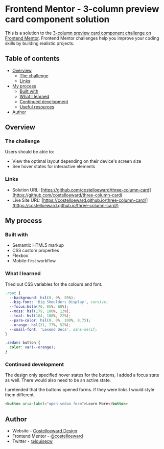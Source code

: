 # Frontend Mentor - 3-column preview card component solution

This is a solution to the [3-column preview card component challenge on Frontend Mentor](https://www.frontendmentor.io/challenges/3column-preview-card-component-pH92eAR2-). Frontend Mentor challenges help you improve your coding skills by building realistic projects. 

## Table of contents

- [Overview](#overview)
  - [The challenge](#the-challenge)
  - [Links](#links)
- [My process](#my-process)
  - [Built with](#built-with)
  - [What I learned](#what-i-learned)
  - [Continued development](#continued-development)
  - [Useful resources](#useful-resources)
- [Author](#author)



## Overview

### The challenge

Users should be able to:

- View the optimal layout depending on their device's screen size
- See hover states for interactive elements


### Links

- Solution URL: [https://github.com/costelloeward/three-column-card](https://github.com/costelloeward/three-column-card)
- Live Site URL: [https://costelloeward.github.io/three-column-card/](https://costelloeward.github.io/three-column-card/)

## My process

### Built with

- Semantic HTML5 markup
- CSS custom properties
- Flexbox
- Mobile-first workflow


### What I learned

Tried out CSS variables for the colours and font.
```css
:root {
  --background: hsl(0, 0%, 95%);
  --big-font: 'Big Shoulders Display', cursive;
  --focus:hsla(70, 85%, 60%);
  --moss: hsl(179, 100%, 13%);
  --teal: hsl(184, 100%, 22%);
  --para-color: hsl(0, 0%, 100%, 0.75);
  --orange: hsl(31, 77%, 52%);
  --small-font: 'Lexend Deca', sans-serif;
}
```


```css
.sedans button {
  color: var(--orange);
}
```


### Continued development

The design only specified hover states for the buttons, I added a focus state as well. There would also need to be an active state.

I pretended that the buttons opened forms. If they were links I would style them different. 

```html
<button aria-label="open sedan form">Learn More</button>
```

## Author

- Website - [Costelloeward Design](https://www.costelloeward.design)
- Frontend Mentor - [@costelloeward](https://www.frontendmentor.io/profile/costelloeward)
- Twitter - [@louisecw](https://www.twitter.com/louisecw)



